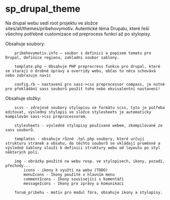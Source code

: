 # sp_drupal_theme
Na drupal webu sedí root projektu ve složce sites/all/themes/pribehovymotiv. Autentické téma Drupalu, které řeší všechny potřebné customizace od preprocess funkcí až po stylopisy.

Obsahuje soubory:
		
		pribehovymotiv.info – soubor s definici a popisem tematu pro Drupal, definice regionu, zakladni soubor sablony.
		
		template.php – Obsahuje PHP preprocress funkce pro drupal, které se starají o drobné úpravy a overridy webu, občas to něco schovává nebo zobrazuje navíc  
		
		config.rb – nastavení pro sass->css preprocessor compass, je nutné pro překládání sass souborů použít toho nebo ekvivalentní nastavení!
		
	
	
Obsahuje složky:
		
		scss - zdrojové soubory stylopisu ve formátu scss, tyto je potřeba editovat, výsledný stylopis ve složce stylesheets je automaticky kompilován sass->css preprocessorem.
		
		stylesheets - výsledné stylopisy používané webem, zkompilované ze sass souborů.
		
		templates - obsahuje různé .tpl.php soubory, které určují strukturu stránek a obsahu, do těchto souborů se vkládají proměnné a výsledné šablony slouží k definici struktury webu od layoutu po styl některých polí.
		
		img - obrázky použité na webu resp. ve stylopisech, ikony, pozadí, přechody...
			icons - ikony k využtí na webu (TODO)
			menuIcons - Ikony použité v hlavním menu
			commentIcons - Ikony související s komentáři
			messageIcons - Ikony pro zprávy a komunikaci
		
		forum_pribehu - motiv pro modul fóra, obsahuje ikony a stylopisy.
